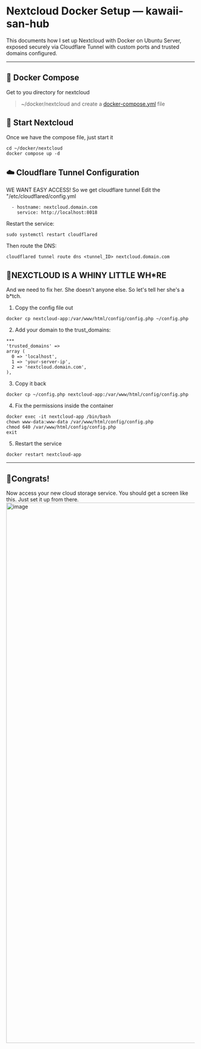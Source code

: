 # Nextcloud Docker Setup — kawaii-san-hub

This documents how I set up Nextcloud with Docker on Ubuntu Server, exposed securely via Cloudflare Tunnel with custom ports and trusted domains configured.

---

## 🐳 Docker Compose
Get to you directory for nextcloud
> ~/docker/nextcloud
and create a [docker-compose.yml](./docker-compose.yml) file

## 🚀 Start Nextcloud
Once we have the compose file, just start it
```
cd ~/docker/nextcloud
docker compose up -d
```

## ☁️ Cloudflare Tunnel Configuration
WE WANT EASY ACCESS! So we get cloudflare tunnel
Edit the "/etc/cloudflared/config.yml
```
  - hostname: nextcloud.domain.com
    service: http://localhost:8018
```
Restart the service:
```
sudo systemctl restart cloudflared
```
Then route the DNS:
```
cloudflared tunnel route dns <tunnel_ID> nextcloud.domain.com
```

## 🔵NEXCTLOUD IS A WHINY LITTLE WH*RE
And we need to fix her. She doesn't anyone else. So let's tell her she's a b*tch.
1. Copy the config file out
```
docker cp nextcloud-app:/var/www/html/config/config.php ~/config.php
```
2. Add your domain to the trust_domains:
```
***
'trusted_domains' =>
array (
  0 => 'localhost',
  1 => 'your-server-ip',
  2 => 'nextcloud.domain.com',
),
```
3. Copy it back
```
docker cp ~/config.php nextcloud-app:/var/www/html/config/config.php
```
4. Fix the permissions inside the container
```
docker exec -it nextcloud-app /bin/bash
chown www-data:www-data /var/www/html/config/config.php
chmod 640 /var/www/html/config/config.php
exit
```
5. Restart the service
```
docker restart nextcloud-app
```

---

## 🎉Congrats!
Now access your new cloud storage service.
You should get a screen like this. Just set it up from there.
<img width="2560" height="1440" alt="image" src="https://github.com/user-attachments/assets/a99962e1-6632-4ecf-b531-6f2f00fe3f91" />
